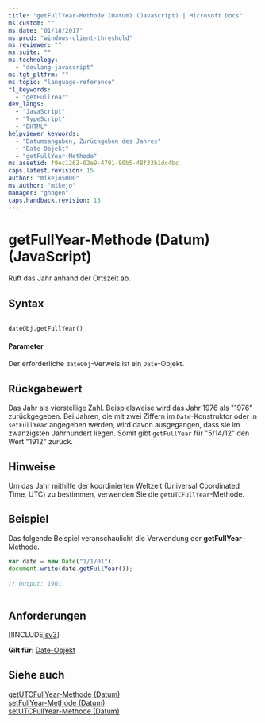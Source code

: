 ```yaml
---
title: "getFullYear-Methode (Datum) (JavaScript) | Microsoft Docs"
ms.custom: ""
ms.date: "01/18/2017"
ms.prod: "windows-client-threshold"
ms.reviewer: ""
ms.suite: ""
ms.technology: 
  - "devlang-javascript"
ms.tgt_pltfrm: ""
ms.topic: "language-reference"
f1_keywords: 
  - "getFullYear"
dev_langs: 
  - "JavaScript"
  - "TypeScript"
  - "DHTML"
helpviewer_keywords: 
  - "Datumsangaben, Zurückgeben des Jahres"
  - "Date-Objekt"
  - "getFullYear-Methode"
ms.assetid: f9ec1262-02e9-4791-90b5-48f33b1dc4bc
caps.latest.revision: 15
author: "mikejo5000"
ms.author: "mikejo"
manager: "ghogen"
caps.handback.revision: 15
---
```

# getFullYear-Methode (Datum) (JavaScript)
Ruft das Jahr anhand der Ortszeit ab.  
  
## Syntax  
  
```  
  
dateObj.getFullYear()   
```  
  
#### Parameter  
 Der erforderliche `dateObj`\-Verweis ist ein `Date`\-Objekt.  
  
## Rückgabewert  
 Das Jahr als vierstellige Zahl.  Beispielsweise wird das Jahr 1976 als "1976" zurückgegeben.  Bei Jahren, die mit zwei Ziffern im `Date`\-Konstruktor oder in `setFullYear` angegeben werden, wird davon ausgegangen, dass sie im zwanzigsten Jahrhundert liegen. Somit gibt `getFullYear` für "5\/14\/12" den Wert "1912" zurück.  
  
## Hinweise  
 Um das Jahr mithilfe der koordinierten Weltzeit \(Universal Coordinated Time, UTC\) zu bestimmen, verwenden Sie die `getUTCFullYear`\-Methode.  
  
## Beispiel  
 Das folgende Beispiel veranschaulicht die Verwendung der **getFullYear**\-Methode.  
  
```javascript  
var date = new Date("1/1/01");  
document.write(date.getFullYear());  
  
// Output: 1901  
  
```  
  
## Anforderungen  
 [!INCLUDE[jsv3](../../javascript/reference/includes/jsv3-md.md)]  
  
 **Gilt für**: [Date\-Objekt](../../javascript/reference/date-object-javascript.md)  
  
## Siehe auch  
 [getUTCFullYear\-Methode \(Datum\)](../../javascript/reference/getutcfullyear-method-date-javascript.md)   
 [setFullYear\-Methode \(Datum\)](../../javascript/reference/setfullyear-method-date-javascript.md)   
 [setUTCFullYear\-Methode \(Datum\)](../../javascript/reference/setutcfullyear-method-date-javascript.md)